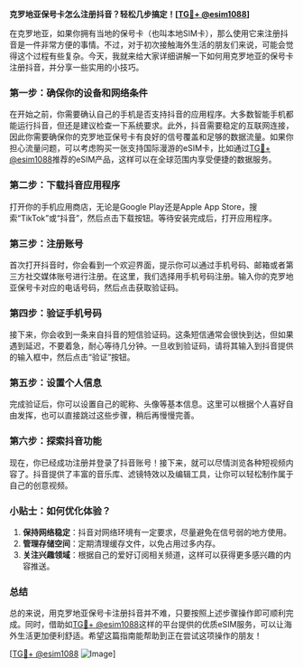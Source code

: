 **克罗地亚保号卡怎么注册抖音？轻松几步搞定！[[TG💪+ @esim1088](https://t.me/s/esim1088)]**

在克罗地亚，如果你拥有当地的保号卡（也叫本地SIM卡），那么使用它来注册抖音是一件非常方便的事情。不过，对于初次接触海外生活的朋友们来说，可能会觉得这个过程有些复杂。今天，我就来给大家详细讲解一下如何用克罗地亚的保号卡注册抖音，并分享一些实用的小技巧。

### 第一步：确保你的设备和网络条件

在开始之前，你需要确认自己的手机是否支持抖音的应用程序。大多数智能手机都能运行抖音，但还是建议检查一下系统要求。此外，抖音需要稳定的互联网连接，因此你需要确保你的克罗地亚保号卡有良好的信号覆盖和足够的数据流量。如果你担心流量问题，可以考虑购买一张支持国际漫游的eSIM卡，比如通过[TG💪+ @esim1088](https://t.me/s/esim1088)推荐的eSIM产品，这样可以在全球范围内享受便捷的数据服务。

### 第二步：下载抖音应用程序

打开你的手机应用商店，无论是Google Play还是Apple App Store，搜索“TikTok”或“抖音”，然后点击下载按钮。等待安装完成后，打开应用程序。

### 第三步：注册账号

首次打开抖音时，你会看到一个欢迎界面，提示你可以通过手机号码、邮箱或者第三方社交媒体账号进行注册。在这里，我们选择用手机号码注册。输入你的克罗地亚保号卡对应的电话号码，然后点击获取验证码。

### 第四步：验证手机号码

接下来，你会收到一条来自抖音的短信验证码。这条短信通常会很快到达，但如果遇到延迟，不要着急，耐心等待几分钟。一旦收到验证码，请将其输入到抖音提供的输入框中，然后点击“验证”按钮。

### 第五步：设置个人信息

完成验证后，你可以设置自己的昵称、头像等基本信息。这里可以根据个人喜好自由发挥，也可以直接跳过这些步骤，稍后再慢慢完善。

### 第六步：探索抖音功能

现在，你已经成功注册并登录了抖音账号！接下来，就可以尽情浏览各种短视频内容了。抖音提供了丰富的音乐库、滤镜特效以及编辑工具，让你可以轻松制作属于自己的创意视频。

### 小贴士：如何优化体验？

1. **保持网络稳定**：抖音对网络环境有一定要求，尽量避免在信号弱的地方使用。
2. **管理存储空间**：定期清理缓存文件，以免占用过多内存。
3. **关注兴趣领域**：根据自己的爱好订阅相关频道，这样可以获得更多感兴趣的内容推送。

### 总结

总的来说，用克罗地亚保号卡注册抖音并不难，只要按照上述步骤操作即可顺利完成。同时，借助如[TG💪+ @esim1088](https://t.me/s/esim1088)这样的平台提供的优质eSIM服务，可以让海外生活更加便利舒适。希望这篇指南能帮助到正在尝试这项操作的朋友！

[[TG💪+ @esim1088](https://t.me/s/esim1088) ![Image](https://i.postimg.cc/4NQfJmqS/Snipaste-2025-05-13-00-14-12.png)]